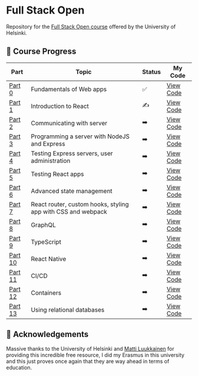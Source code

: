 # Full Stack Open

Repository for the [Full Stack Open course](https://fullstackopen.com/en/) offered by the University of Helsinki.

## 🚀 Course Progress

| Part                                                 | Topic                                                       | Status | My Code                                                                    |
|------------------------------------------------------|-------------------------------------------------------------|--------|----------------------------------------------------------------------------|
| [Part 0](https://fullstackopen.com/en/part0)         | Fundamentals of Web apps                                  | ✅     | [View Code](https://github.com/LittleHaku/fullstackopen/tree/main/part0)   |
| [Part 1](https://fullstackopen.com/en/part1)         | Introduction to React                                     | ✍️     | [View Code](https://github.com/LittleHaku/fullstackopen/tree/main/part1)   |
| [Part 2](https://fullstackopen.com/en/part2)         | Communicating with server                                 | ➡️     | [View Code](https://github.com/LittleHaku/fullstackopen/tree/main/part2)   |
| [Part 3](https://fullstackopen.com/en/part3)         | Programming a server with NodeJS and Express              | ➡️     | [View Code](https://github.com/LittleHaku/fullstackopen/tree/main/part3)   |
| [Part 4](https://fullstackopen.com/en/part4)         | Testing Express servers, user administration             | ➡️     | [View Code](https://github.com/LittleHaku/fullstackopen/tree/main/part4)   |
| [Part 5](https://fullstackopen.com/en/part5)         | Testing React apps                                        | ➡️     | [View Code](https://github.com/LittleHaku/fullstackopen/tree/main/part5)   |
| [Part 6](https://fullstackopen.com/en/part6)         | Advanced state management                                 | ➡️     | [View Code](https://github.com/LittleHaku/fullstackopen/tree/main/part6)   |
| [Part 7](https://fullstackopen.com/en/part7)         | React router, custom hooks, styling app with CSS and webpack | ➡️     | [View Code](https://github.com/LittleHaku/fullstackopen/tree/main/part7)   |
| [Part 8](https://fullstackopen.com/en/part8)         | GraphQL                                                     | ➡️     | [View Code](https://github.com/LittleHaku/fullstackopen/tree/main/part8)   |
| [Part 9](https://fullstackopen.com/en/part9)         | TypeScript                                                  | ➡️     | [View Code](https://github.com/LittleHaku/fullstackopen/tree/main/part9)   |
| [Part 10](https://fullstackopen.com/en/part10)       | React Native                                                | ➡️     | [View Code](https://github.com/LittleHaku/fullstackopen/tree/main/part10) |
| [Part 11](https://fullstackopen.com/en/part11)       | CI/CD                                                       | ➡️     | [View Code](https://github.com/LittleHaku/fullstackopen/tree/main/part11) |
| [Part 12](https://fullstackopen.com/en/part12)       | Containers                                                  | ➡️     | [View Code](https://github.com/LittleHaku/fullstackopen/tree/main/part12) |
| [Part 13](https://fullstackopen.com/en/part13)       | Using relational databases                                | ➡️     | [View Code](https://github.com/LittleHaku/fullstackopen/tree/main/part13) |

## 🙏 Acknowledgements

Massive thanks to the University of Helsinki and [Matti Luukkainen](https://github.com/mluukkai) for providing this incredible free resource, I did my Erasmus in this university and this just proves once again that they are way ahead in terms of education.
